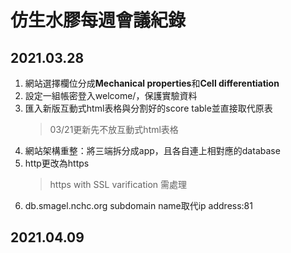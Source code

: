# 仿生水膠每週會議紀錄
## 2021.03.28
1. 網站選擇欄位分成**Mechanical properties**和**Cell differentiation**
2. 設定一組帳密登入welcome/，保護實驗資料
3. 匯入新版互動式html表格與分割好的score table並直接取代原表
   > 03/21更新先不放互動式html表格
4. 網站架構重整：將三端拆分成app，且各自連上相對應的database
5. http更改為https
   > https with SSL varification 需處理
6. db.smagel.nchc.org subdomain name取代ip address:81

## 2021.04.09
